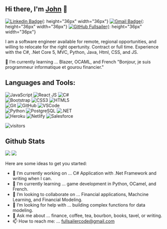 ## Hi there, I'm [John](https://github.com/Fullsailer) 👋

[![Linkedin Badge](https://img.shields.io/badge/LinkedIn-0077B5?style=for-the-badge&logo=linkedin&logoColor=white&link=https://www.linkedin.com/in/john-flynn-499358156)](https://linkedin.com/in/john-flynn-499358156){: height="36px" width="36px"}
[![Gmail Badge](https://img.shields.io/badge/-johnbishopflynn@gmail.com-c14438?style=flat-square&logo=Gmail&logoColor=white&link=mailto:johnbishopflynn@gmail.com=)](mailto:johnbishopflynn@gmail.com){: height="36px" width="36px"} 
[![GitHub Fullsailer](https://img.shields.io/github/followers/Fullsailer?label=follow&style=social)](https://github.com/Fullsailer){: height="36px" width="36px"}


I am a software engineer available for remote, regional opportunities, and willing to relocate for the right opertunity. Contract or full time. Experience with the C#, .Net Core 5, MVC, Python, Java, Html, CSS, and JS.

🌱 I’m currently learning ... Blazer, OCAML, and French "Bonjour, je suis programmeur informatique et gourou financier."
  
  

## Languages and Tools:
  ![JavaScript](https://img.shields.io/badge/-JavaScript-black?style=flat-square&logo=javascript)
  ![React JS](https://img.shields.io/badge/-ReactJS-black?style=flat-square&logo=react)
  ![C#](https://img.shields.io/badge/-C%23-007ACC?style=flat-square&logo=c-sharp)
<br>
  ![Bootstrap](https://img.shields.io/badge/-Bootstrap-563D7C?style=flat-square&logo=bootstrap)
  ![CSS3](https://img.shields.io/badge/-CSS3-1572B6?style=flat-square&logo=css3)
  ![HTML5](https://img.shields.io/badge/-HTML5-E34F26?style=flat-square&logo=html5&logoColor=white)
<br>
  ![Git](https://img.shields.io/badge/-Git-black?style=flat-square&logo=git)
  ![GitHub](https://img.shields.io/badge/-GitHub-181717?style=flat-square&logo=github)
  ![VSCode](https://img.shields.io/badge/-VS_Code-007ACC?style=flat-square&logo=visual-studio-code)
<br>
![Python](https://img.shields.io/badge/Python-FFD43B?style=for-the-badge&logo=python&logoColor=darkgreen)
![PostgreSQL](https://img.shields.io/badge/PostgreSQL-316192?style=for-the-badge&logo=postgresql&logoColor=white)
![.NET](https://img.shields.io/badge/.NET-512BD4?style=for-the-badge&logo=dotnet&logoColor=white)
<br>
![Heroku](https://img.shields.io/badge/Heroku-430098?style=for-the-badge&logo=heroku&logoColor=white)
![Netlify](https://img.shields.io/badge/Netlify-00C7B7?style=for-the-badge&logo=netlify&logoColor=white)
![Salesforce](https://img.shields.io/badge/Salesforce-00A1E0?style=for-the-badge&logo=Salesforce&logoColor=white)

![visitors](https://komarev.com/ghpvc/?username=Fullsailer&color=brightgreen)

## Github Stats
<img src="https://github-readme-stats.vercel.app/api?username=Fullsailer&theme=vue&hide_title=true&hide_border=true&show_icons=true&count_private=true&hide=stars,issues" > 
<img src="https://github-readme-stats.vercel.app/api/top-langs/?username=Fullsailer&layout=compact&theme=vue&hide_title=true&hide_border=true" >

Here are some ideas to get you started:

- 🔭 I’m currently working on ... C# Application with .Net Framework and writing when I can. 
- 🌱 I’m currently learning ... game development in Python, OCamel, and French.
- 👯 I’m looking to collaborate on ... Financial applications, Machcine Learning, and Financial Modeling.
- 🤔 I’m looking for help with ... building complex functions for data modeling.
- 💬 Ask me about ... finance, coffee, tea, bourbon, books, tavel, or writing.
- 📫 How to reach me: ... fullsailercode@gmail.com 

<!--
**Fullsailer/Fullsailer** is a ✨ _special_ ✨ repository because its `README.md` (this file) appears on your GitHub profile.
![React Native](https://img.shields.io/badge/-ReactNative-black?style=flat-square&logo=react)
  ![Nodejs](https://img.shields.io/badge/-NodeJS-black?style=flat-square&logo=Node.js)
  ![MongoDB](https://img.shields.io/badge/-MongoDB-black?style=flat-square&logo=mongodb)
  ![Express](https://img.shields.io/badge/-Express-black?style=flat-square&logo=express)


-->
